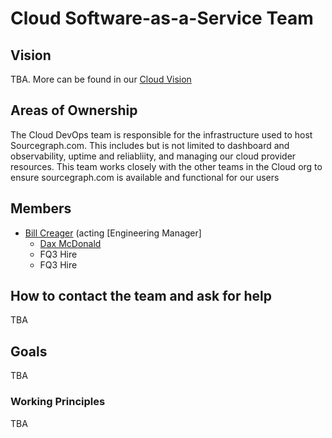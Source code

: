 # Cloud Software-as-a-Service Team

## Vision

TBA. More can be found in our [Cloud Vision](../../cloud/index.md#vision)

## Areas of Ownership

The Cloud DevOps team is responsible for the infrastructure used to host Sourcegraph.com.  This includes but is not limited to dashboard and observability, uptime and reliabliity, and managing our cloud provider resources.  This team works closely with the other teams in the Cloud org to ensure sourcegraph.com is available and functional for our users

## Members

- [Bill Creager](../../../../company/team/index.md#bill-creater) (acting [Engineering Manager]
  - [Dax McDonald](../../../../company/team/index.md#dax-mcdonald-he-him)
  - FQ3 Hire
  - FQ3 Hire

## How to contact the team and ask for help

TBA

## Goals

TBA

### Working Principles

TBA

